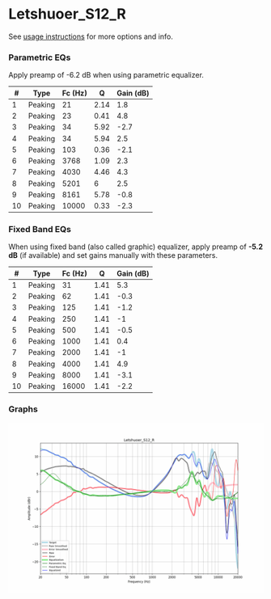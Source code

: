 # Letshuoer_S12_R
See [usage instructions](https://github.com/jaakkopasanen/AutoEq#usage) for more options and info.

### Parametric EQs
Apply preamp of -6.2 dB when using parametric equalizer.

|   # | Type    |   Fc (Hz) |    Q |   Gain (dB) |
|-----|---------|-----------|------|-------------|
|   1 | Peaking |        21 | 2.14 |         1.8 |
|   2 | Peaking |        23 | 0.41 |         4.8 |
|   3 | Peaking |        34 | 5.92 |        -2.7 |
|   4 | Peaking |        34 | 5.94 |         2.5 |
|   5 | Peaking |       103 | 0.36 |        -2.1 |
|   6 | Peaking |      3768 | 1.09 |         2.3 |
|   7 | Peaking |      4030 | 4.46 |         4.3 |
|   8 | Peaking |      5201 | 6    |         2.5 |
|   9 | Peaking |      8161 | 5.78 |        -0.8 |
|  10 | Peaking |     10000 | 0.33 |        -2.3 |

### Fixed Band EQs
When using fixed band (also called graphic) equalizer, apply preamp of **-5.2 dB** (if available) and set gains manually with these parameters.

|   # | Type    |   Fc (Hz) |    Q |   Gain (dB) |
|-----|---------|-----------|------|-------------|
|   1 | Peaking |        31 | 1.41 |         5.3 |
|   2 | Peaking |        62 | 1.41 |        -0.3 |
|   3 | Peaking |       125 | 1.41 |        -1.2 |
|   4 | Peaking |       250 | 1.41 |        -1   |
|   5 | Peaking |       500 | 1.41 |        -0.5 |
|   6 | Peaking |      1000 | 1.41 |         0.4 |
|   7 | Peaking |      2000 | 1.41 |        -1   |
|   8 | Peaking |      4000 | 1.41 |         4.9 |
|   9 | Peaking |      8000 | 1.41 |        -3.1 |
|  10 | Peaking |     16000 | 1.41 |        -2.2 |

### Graphs
![](./Letshuoer_S12_R.png)
